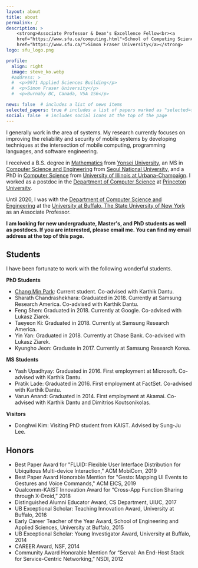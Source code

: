 ```yaml
---
layout: about
title: about
permalink: /
description: >
    <strong>Associate Professor & Dean's Excellence Fellow<br><a
    href="https://www.sfu.ca/computing.html">School of Computing Science</a>, <a
    href="https://www.sfu.ca/">Simon Fraser University</a></strong>
logo: sfu_logo.png

profile:
  align: right
  image: steve_ko.webp
  #address: >
  #  <p>9971 Applied Sciences Building</p>
  #  <p>Simon Fraser University</p>
  #  <p>Burnaby BC, Canada, V5A 1S6</p>

news: false  # includes a list of news items
selected_papers: true # includes a list of papers marked as "selected={true}"
social: false  # includes social icons at the top of the page
---
```


I generally work in the area of systems. My research currently focuses on improving the reliability
and security of mobile systems by developing techniques at the intersection of mobile
computing, programming languages, and software engineering.

I received a B.S. degree in [Mathematics](https://math.yonsei.ac.kr/math/index.do) from [Yonsei
University](https://www.yonsei.ac.kr/en_sc/index.jsp), an MS in [Computer Science and
Engineering](https://cse.snu.ac.kr/en) from [Seoul National
University](https://en.snu.ac.kr/index.html), and a PhD in [Computer
Science](https://cs.illinois.edu) from [University of Illinois at
Urbana-Champaign](https://illinois.edu). I worked as a postdoc in the [Department of Computer
Science](https://www.cs.princeton.edu/) at [Princeton University](https://www.princeton.edu/).

Until 2020, I was with the [Department of Computer Science and
Engineering](https://engineering.buffalo.edu/computer-science-engineering.html) at the [University
at Buffalo, The State University of New York](https://www.buffalo.edu) as an Associate Professor.

**I am looking for new undergraduate, Master's, and PhD students as well as postdocs. If you are
interested, please email me. You can find my email address at the top of this page.**

## Students

I have been fortunate to work with the following wonderful students.

**PhD Students**

* [Chang Min Park](https://changminpark.github.io): Current student. Co-advised with Karthik Dantu.
* Sharath Chandrashekhara: Graduated in 2018. Currently at Samsung Research America. Co-advised
with Karthik Dantu.
* Feng Shen: Graduated in 2018. Currently at Google. Co-advised with Lukasz Ziarek.
* Taeyeon Ki: Graduated in 2018. Currently at Samsung Research America.
* Yin Yan: Graduated in 2018. Currently at Chase Bank. Co-advised with Lukasz Ziarek.
* Kyungho Jeon: Graduate in 2017. Currently at Samsung Research Korea.

**MS Students**

* Yash Upadhyay: Graduated in 2016. First employment at Microsoft. Co-advised with Karthik Dantu.
* Pratik Lade: Graduated in 2016. First employment at FactSet. Co-advised with Karthik Dantu.
* Varun Anand: Graduated in 2014. First employment at Akamai. Co-advised with Karthik Dantu and
Dimitrios Koutsonikolas.

**Visitors**

* Donghwi Kim: Visiting PhD student from KAIST. Advised by Sung-Ju Lee.

## Honors

* Best Paper Award for "FLUID: Flexible User Interface Distribution for Ubiquitous Multi-device
  Interaction," ACM MobiCom, 2019
* Best Paper Award Honorable Mention for "Gesto: Mapping UI Events to Gestures and Voice Commands,"
  ACM EICS, 2019
* Qualcomm-KAIST Innovation Award for “Cross-App Function Sharing through X-Droid,” 2018
* Distinguished Alumni Educator Award, CS Department, UIUC, 2017
* UB Exceptional Scholar: Teaching Innovation Award, University at Buffalo, 2016
* Early Career Teacher of the Year Award, School of Engineering and Applied Sciences, University at
  Buffalo, 2015
* UB Exceptional Scholar: Young Investigator Award, University at Buffalo, 2014
* CAREER Award, NSF, 2014
* Community Award Honorable Mention for “Serval: An End-Host Stack for Service-Centric Networking,”
  NSDI, 2012
